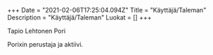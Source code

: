 +++
Date = "2021-02-06T17:25:04.094Z"
Title = "Käyttäjä/Taleman"
Description = "Käyttäjä/Taleman"
Luokat = []
+++

Tapio Lehtonen Pori

Porixin perustaja ja aktiivi.


